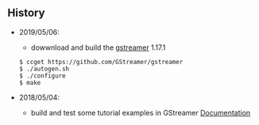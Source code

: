 


## History


* 2019/05/06:
    - dowwnload and build the [gstreamer](https://github.com/GStreamer/gstreamer) 1.17.1
    ```
    $ ccget https://github.com/GStreamer/gstreamer
    $ ./autogen.sh
    $ ./configure
    $ make
    ```

* 2018/05/04:
    - build and test some tutorial examples in GStreamer [Documentation](https://gstreamer.freedesktop.org/documentation/)
